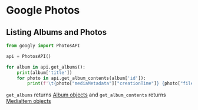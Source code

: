 # Google Photos

## Listing Albums and Photos
```python
from googly import PhotosAPI

api = PhotosAPI()

for album in api.get_albums():
    print(album['title'])
    for photo in api.get_album_contents(album['id']):
        print(f'\t{photo["mediaMetadata"]["creationTime"]} {photo["filename"]}')
```

`get_albums` returns [Album objects](https://developers.google.com/photos/library/reference/rest/v1/albums#resource:-album) and `get_album_contents` returns [MediaItem objects](https://developers.google.com/photos/library/reference/rest/v1/mediaItems#MediaItem)
